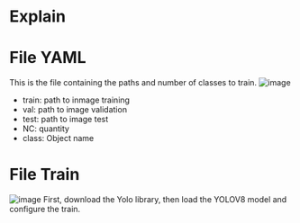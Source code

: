 # Explain
# File YAML
This is the file containing the paths and number of classes to train.
![image](https://github.com/user-attachments/assets/9371c0d6-ff48-4b90-bba0-335e4fb01559)
- train: path to inmage training
- val: path to image validation
- test: path to image test
- NC: quantity
- class: Object name
# File Train
![image](https://github.com/user-attachments/assets/05c62431-6a1c-45a2-92c3-cce723ff561a)
First, download the Yolo library, then load the YOLOV8 model and configure the train.

